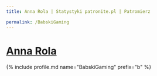 ```yaml
---
title: Anna Rola | Statystyki patronite.pl | Patromierz

permalink: /BabskiGaming
---
```


# [Anna Rola](https://patronite.pl/BabskiGaming)

{% include profile.md name="BabskiGaming" prefix="b" %}
